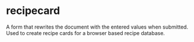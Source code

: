 # recipecard
A form that rewrites the document with the entered values when submitted. Used to create recipe cards for a browser based recipe database.
